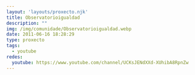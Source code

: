 ```yaml
---
layout: 'layouts/proxecto.njk'
title: Observatorioigualdad
description: ""
img: /img/comunidade/Observatorioigualdad.webp
date: 2011-06-16 18:28:29
type: proxecto
tags:
  - youtube
redes:
  youtube: https://www.youtube.com/channel/UCKsJENdXXd-XUhibA8RpnZw
---
```

